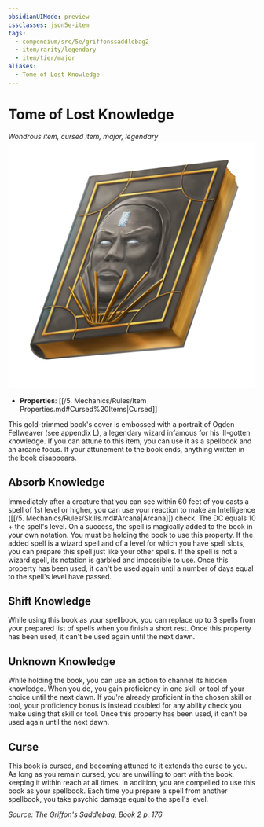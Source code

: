 ```yaml
---
obsidianUIMode: preview
cssclasses: json5e-item
tags:
  - compendium/src/5e/griffonssaddlebag2
  - item/rarity/legendary
  - item/tier/major
aliases:
  - Tome of Lost Knowledge
---
```

# Tome of Lost Knowledge
*Wondrous item, cursed item, major, legendary*  
![](https://raw.githubusercontent.com/TheGiddyLimit/homebrew-img/main/img/GriffonsSaddlebag2/Items/Tome-of-Lost-Knowledge.webp#right)  

- **Properties**: [[/5. Mechanics/Rules/Item Properties.md#Cursed%20Items\|Cursed]]

This gold-trimmed book's cover is embossed with a portrait of Ogden Fellweaver (see appendix L), a legendary wizard infamous for his ill-gotten knowledge. If you can attune to this item, you can use it as a spellbook and an arcane focus. If your attunement to the book ends, anything written in the book disappears.

## Absorb Knowledge

Immediately after a creature that you can see within 60 feet of you casts a spell of 1st level or higher, you can use your reaction to make an Intelligence ([[/5. Mechanics/Rules/Skills.md#Arcana\|Arcana]]) check. The DC equals 10 + the spell's level. On a success, the spell is magically added to the book in your own notation. You must be holding the book to use this property. If the added spell is a wizard spell and of a level for which you have spell slots, you can prepare this spell just like your other spells. If the spell is not a wizard spell, its notation is garbled and impossible to use. Once this property has been used, it can't be used again until a number of days equal to the spell's level have passed.

## Shift Knowledge

While using this book as your spellbook, you can replace up to 3 spells from your prepared list of spells when you finish a short rest. Once this property has been used, it can't be used again until the next dawn.

## Unknown Knowledge

While holding the book, you can use an action to channel its hidden knowledge. When you do, you gain proficiency in one skill or tool of your choice until the next dawn. If you're already proficient in the chosen skill or tool, your proficiency bonus is instead doubled for any ability check you make using that skill or tool. Once this property has been used, it can't be used again until the next dawn.

## Curse

This book is cursed, and becoming attuned to it extends the curse to you. As long as you remain cursed, you are unwilling to part with the book, keeping it within reach at all times. In addition, you are compelled to use this book as your spellbook. Each time you prepare a spell from another spellbook, you take psychic damage equal to the spell's level.

*Source: The Griffon's Saddlebag, Book 2 p. 176*
